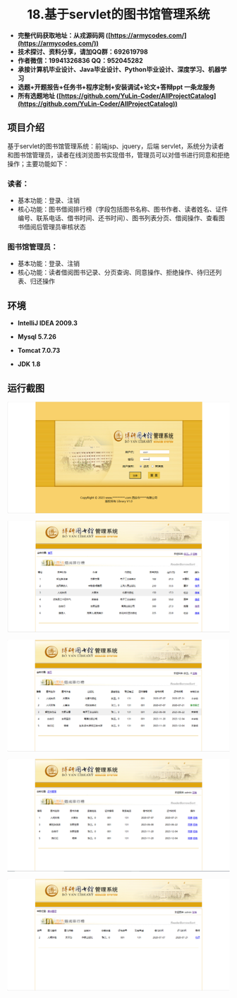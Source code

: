 <p><h1 align="center">18.基于servlet的图书馆管理系统</h1></p>

- <b>完整代码获取地址：从戎源码网 ([https://armycodes.com/](https://armycodes.com/))</b>
- <b>技术探讨、资料分享，请加QQ群：692619798</b> 
- <b>作者微信：19941326836  QQ：952045282</b> 
- <b>承接计算机毕业设计、Java毕业设计、Python毕业设计、深度学习、机器学习</b>
- <b>选题+开题报告+任务书+程序定制+安装调试+论文+答辩ppt 一条龙服务</b>
- <b>所有选题地址 ([https://github.com/YuLin-Coder/AllProjectCatalog](https://github.com/YuLin-Coder/AllProjectCatalog)) </b>

## 项目介绍

基于servlet的图书馆管理系统：前端jsp、jquery，后端 servlet，系统分为读者和图书馆管理员，读者在线浏览图书实现借书，管理员可以对借书进行同意和拒绝操作；主要功能如下：

### 读者：

- 基本功能：登录、注销
- 核心功能：图书借阅排行榜（字段包括图书名称、图书作者、读者姓名、证件编号、联系电话、借书时间、还书时间）、图书列表分页、借阅操作、查看图书借阅后管理员审核状态

### 图书馆管理员：

- 基本功能：登录、注销
- 核心功能：读者借阅图书记录、分页查询、同意操作、拒绝操作、待归还列表、归还操作

## 环境

- <b>IntelliJ IDEA 2009.3</b>

- <b>Mysql 5.7.26</b>

- <b>Tomcat 7.0.73</b>

- <b>JDK 1.8</b>


## 运行截图
![](screenshot/1.png)

![](screenshot/2.png)

![](screenshot/3.png)

![](screenshot/4.png)

![](screenshot/5.png)
